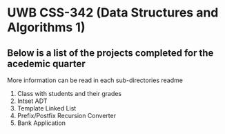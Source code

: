 # UWB CSS-342 (Data Structures and Algorithms 1)

## Below is a list of the projects completed for the acedemic quarter
More information can be read in each sub-directories readme
1. Class with students and their grades
2. Intset ADT
3. Template Linked List
4. Prefix/Postfix Recursion Converter
5. Bank Application
